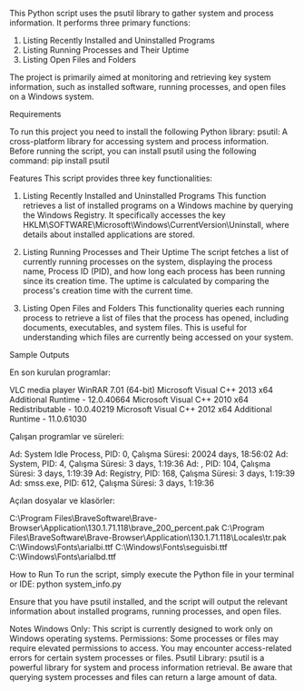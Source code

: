 This Python script uses the psutil library to gather system and process information. It performs three primary functions:

1. Listing Recently Installed and Uninstalled Programs
2. Listing Running Processes and Their Uptime
3. Listing Open Files and Folders

The project is primarily aimed at monitoring and retrieving key system information, such as installed software, running processes, and open files on a Windows system.

Requirements

To run this project you need to install the following Python library:
psutil: A cross-platform library for accessing system and process information.
Before running the script, you can install psutil using the following command: pip install psutil

Features
This script provides three key functionalities:

1. Listing Recently Installed and Uninstalled Programs
This function retrieves a list of installed programs on a Windows machine by querying the Windows Registry. It specifically accesses the key HKLM\SOFTWARE\Microsoft\Windows\CurrentVersion\Uninstall, where details about installed applications are stored.

2. Listing Running Processes and Their Uptime
The script fetches a list of currently running processes on the system, displaying the process name, Process ID (PID), and how long each process has been running since its creation time. The uptime is calculated by comparing the process's creation time with the current time.

3. Listing Open Files and Folders
This functionality queries each running process to retrieve a list of files that the process has opened, including documents, executables, and system files. This is useful for understanding which files are currently being accessed on your system.

Sample Outputs

En son kurulan programlar:

VLC media player
WinRAR 7.01 (64-bit)
Microsoft Visual C++ 2013 x64 Additional Runtime - 12.0.40664
Microsoft Visual C++ 2010  x64 Redistributable - 10.0.40219
Microsoft Visual C++ 2012 x64 Additional Runtime - 11.0.61030

Çalışan programlar ve süreleri:

Ad: System Idle Process, PID: 0, Çalışma Süresi: 20024 days, 18:56:02
Ad: System, PID: 4, Çalışma Süresi: 3 days, 1:19:36
Ad: , PID: 104, Çalışma Süresi: 3 days, 1:19:39
Ad: Registry, PID: 168, Çalışma Süresi: 3 days, 1:19:39
Ad: smss.exe, PID: 612, Çalışma Süresi: 3 days, 1:19:36

Açılan dosyalar ve klasörler:

C:\Program Files\BraveSoftware\Brave-Browser\Application\130.1.71.118\brave_200_percent.pak
C:\Program Files\BraveSoftware\Brave-Browser\Application\130.1.71.118\Locales\tr.pak
C:\Windows\Fonts\arialbi.ttf
C:\Windows\Fonts\seguisbi.ttf
C:\Windows\Fonts\arialbd.ttf

How to Run
To run the script, simply execute the Python file in your terminal or IDE: python system_info.py

Ensure that you have psutil installed, and the script will output the relevant information about installed programs, running processes, and open files.

Notes
Windows Only: This script is currently designed to work only on Windows operating systems.
Permissions: Some processes or files may require elevated permissions to access. You may encounter access-related errors for certain system processes or files.
Psutil Library: psutil is a powerful library for system and process information retrieval. Be aware that querying system processes and files can return a large amount of data.
